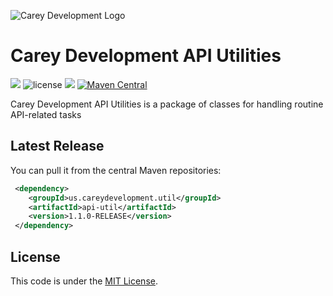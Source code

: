 ![Carey Development Logo](http://careydevelopment.us/img/branding/careydevelopment-logo-sm.png)

# Carey Development API Utilities 
![](https://img.shields.io/badge/jdk-11-blue.svg) ![license](https://img.shields.io/badge/license-MIT-blue.svg) 
![](https://img.shields.io/badge/maven-3.6.3-blue.svg)
[![Maven Central](https://maven-badges.herokuapp.com/maven-central/us.careydevelopment.util/api-util/badge.svg)](https://search.maven.org/artifact/us.careydevelopment.util/api-util/1.1.0-RELEASE/jar)




Carey Development API Utilities is a package of classes for handling routine API-related tasks


## Latest Release
You can pull it from the central Maven repositories:

```xml
 <dependency>
    <groupId>us.careydevelopment.util</groupId>
    <artifactId>api-util</artifactId>
    <version>1.1.0-RELEASE</version>
 </dependency>
```

## License
This code is under the [MIT License](https://github.com/careydevelopment/date-util/blob/main/LICENSE).

